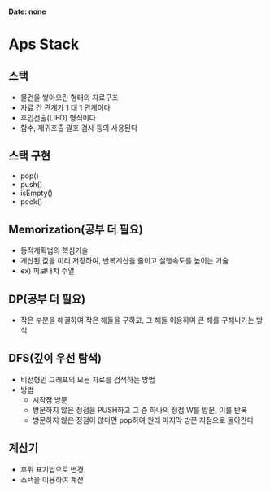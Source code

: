 #### Date: none

# Aps Stack



## 스택

- 물건을 쌓아오린 형태의 자료구조
- 자료 간 관계가 1 대 1 관계이다
- 후입선출(LIFO) 형식이다
- 함수, 재귀호출 괄호 검사 등의 사용된다



##   스택 구현

- pop()
- push()
- isEmpty()
- peek()




##     Memorization(공부 더 필요)

-  동적계획법의 핵심기술
-  계산된 값을 미리 저장하여, 반복계산을 줄이고 실행속도를 높이는 기술
-  ex) 피보나치 수열




## DP(공부 더 필요)

- 작은 부분을 해결하여 작은 해들을 구하고, 그 해들 이용하여 큰 해를 구해나가는 방식



## DFS(깊이 우선 탐색)

- 비선형인 그래프의 모든 자료를 검색하는 방법
- 방법
  - 시작점 방문
  - 방문하지 않은 정점을 PUSH하고 그 중 하나의 정점 W를 방문, 이를 반복
  - 방문하지 않은 정점이 않다면  pop하여 원래 마지막 방문 지점으로 돌아간다

  


##  계산기

- 후위 표기법으로 변경
- 스택을 이용하여 계산

